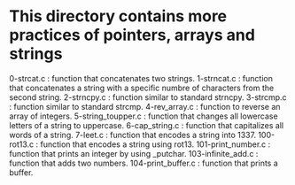 # This directory contains more practices of pointers, arrays and strings
0-strcat.c : function that concatenates two strings.
1-strncat.c : function that concatenates a string with a specific numbre of characters from the second string.
2-strncpy.c : function similar to standard strncpy.
3-strcmp.c : function similar to standard strcmp.
4-rev_array.c : function to reverse an array of integers.
5-string_toupper.c : function that changes all lowercase letters of a string to uppercase.
6-cap_string.c : function that capitalizes all words of a string.
7-leet.c : function that encodes a string into 1337.
100-rot13.c : function that encodes a string using rot13.
101-print_number.c : function that prints an integer by using _putchar.
103-infinite_add.c : function that adds two numbers.
104-print_buffer.c : function that prints a buffer.
